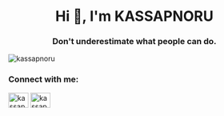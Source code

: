<h1 align="center">Hi 👋, I'm KASSAPNORU</h1>
<h3 align="center">Don't underestimate what people can do.</h3>

<p align="left"> <img src="https://komarev.com/ghpvc/?username=kassapnoru&label=Profile%20views&color=0e75b6&style=flat" alt="kassapnoru" /> </p>

<h3 align="left">Connect with me:</h3>
<p align="left">
<a href="https://www.youtube.com/c/kassapnoru" target="blank"><img align="center" src="https://raw.githubusercontent.com/rahuldkjain/github-profile-readme-generator/master/src/images/icons/Social/youtube.svg" alt="kassapnoru" height="30" width="40" /></a>
<a href="https://discord.gg/kassapnoru2" target="blank"><img align="center" src="https://raw.githubusercontent.com/rahuldkjain/github-profile-readme-generator/master/src/images/icons/Social/discord.svg" alt="kassapnoru2" height="30" width="40" /></a>
</p>

